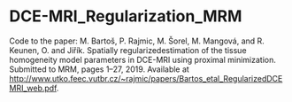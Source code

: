 # DCE-MRI_Regularization_MRM
Code to the paper: M. Bartoš, P. Rajmic, M. Šorel, M. Mangová, and R. Keunen, O. and Jiřík. Spatially regularizedestimation of the tissue homogeneity model parameters in DCE-MRI using proximal minimization. Submitted to MRM, pages 1–27, 2019. Available at http://www.utko.feec.vutbr.cz/~rajmic/papers/Bartos_etal_RegularizedDCEMRI_web.pdf.
